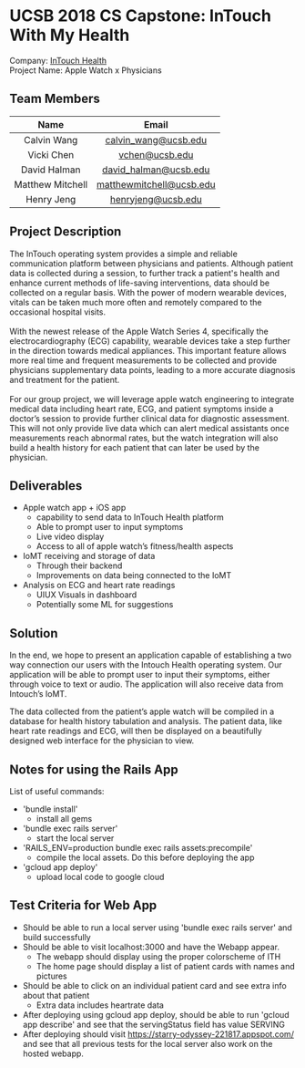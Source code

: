 # UCSB 2018 CS Capstone: InTouch With My Health # 
Company: [InTouch Health](https://intouchhealth.com "InTouch Health Home Website")
<br />
Project Name: Apple Watch x Physicians 

## Team Members ## 
|       Name       |           Email          |
|:----------------:|:------------------------:|
|    Calvin Wang   |   calvin_wang@ucsb.edu   |
|    Vicki Chen    |      vchen@ucsb.edu      |
|   David Halman   |   david_halman@ucsb.edu  |
| Matthew Mitchell | matthewmitchell@ucsb.edu |
|    Henry Jeng    |    henryjeng@ucsb.edu    |

## Project Description ## 
The InTouch operating system provides a simple and reliable communication platform between physicians and patients. Although patient data is collected during a session, to further track a patient's health and enhance current methods of life-saving interventions, data should be collected on a regular basis. With the power of modern wearable devices, vitals can be taken much more often and remotely compared to the occasional hospital visits. 
<br />
<br />
With the newest release of the Apple Watch Series 4, specifically the electrocardiography (ECG) capability, wearable devices take a step further in the direction towards medical appliances. This important feature allows more real time and frequent measurements to be collected and provide physicians supplementary data points, leading to a more accurate diagnosis and treatment for the patient. 
<br />
<br />
For our group project, we will leverage apple watch engineering to integrate medical data including heart rate, ECG, and patient symptoms inside a doctor’s session to provide further clinical data for diagnostic assessment. This will not only provide live data which can alert medical assistants once measurements reach abnormal rates, but the watch integration will also build a health history for each patient that can later be used by the physician.

## Deliverables ##
* Apple watch app + iOS app 
	* capability to send data to InTouch Health platform 
	* Able to prompt user to input symptoms 
	* Live video display
	* Access to all of apple watch’s fitness/health aspects
* IoMT receiving and storage of data 
	* Through their backend 
	* Improvements on data being connected to the IoMT
* Analysis on ECG and heart rate readings
	* UIUX Visuals in dashboard 
	* Potentially some ML for suggestions 

## Solution ## 
In the end, we hope to present an application capable of establishing a two way connection our users with the Intouch Health operating system. Our application will be able to prompt user to input their symptoms, either through voice to text or audio. The application will also receive data from Intouch’s IoMT.

The data collected from the patient’s apple watch will be compiled in a database for health history tabulation and analysis. The patient data, like heart rate readings and ECG, will then be displayed on a beautifully designed web interface for the physician to view. 

## Notes for using the Rails App ##
List of useful commands:
    
* 'bundle install'
    * install all gems
* 'bundle exec rails server'                                      
    * start the local server
* 'RAILS_ENV=production bundle exec rails assets:precompile'      
    * compile the local assets. Do this before deploying the app
* 'gcloud app deploy'                                             
    * upload local code to google cloud 


## Test Criteria for Web App ##
* Should be able to run a local server using 'bundle exec rails server' and build successfully
* Should be able to visit localhost:3000 and have the Webapp appear.
    * The webapp should display using the proper colorscheme of ITH
    * The home page should display a list of patient cards with names and pictures
* Should be able to click on an individual patient card and see extra info about that patient
    * Extra data includes heartrate data
* After deploying using gcloud app deploy, should be able to run 'gcloud app describe' and see that the servingStatus field has value SERVING
* After deploying should visit https://starry-odyssey-221817.appspot.com/ and see that all previous tests for the local server also work on the hosted webapp.  

